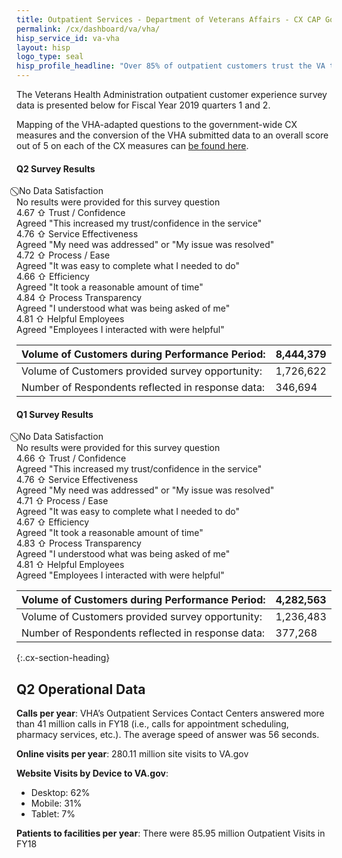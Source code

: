 ```yaml
---
title: Outpatient Services - Department of Veterans Affairs - CX CAP Goal Dashboard
permalink: /cx/dashboard/va/vha/
hisp_service_id: va-vha
layout: hisp
logo_type: seal
hisp_profile_headline: "Over 85% of outpatient customers trust the VA to fulfill the country's commitment to Veterans."
---
```


The Veterans Health Administration outpatient customer experience survey data is presented below for Fiscal Year 2019 quarters 1 and 2. 

Mapping of the VHA-adapted questions to the government-wide CX measures and the conversion of the VHA submitted data to an overall score out of 5 on each of the CX measures can <a href="{{ site.baseurl }}/cx/dashboard/supportingdocs/VHA-FY19-DataDetail.xlsx">be found here</a>.

#### Q2 Survey Results

<div class="survey-result-box survey-no-data">
	<div class="survey-result-stats">
		<span class="survey-avg-score"> ⃠ No Data</span>
		<span class="survey-question">Satisfaction</span>
	</div>
	<div class="survey-question-description">No results were provided for this survey question</div>
</div>

<div class="survey-result-box">
	<div class="survey-result-stats">
		<span class="survey-avg-score">4.67</span>
		<span class="survey-trend-arrow survey-no-arrow">⇧</span>
		<span class="survey-question">Trust / Confidence</span>
	</div>
	<div class="survey-question-description">Agreed "This increased my trust/confidence in the service"</div>
</div>

<div class="survey-result-box">
	<div class="survey-result-stats">
		<span class="survey-avg-score">4.76</span>
		<span class="survey-trend-arrow survey-no-arrow">⇧</span>
		<span class="survey-question">Service Effectiveness</span>
	</div>
	<div class="survey-question-description">Agreed "My need was addressed" or "My issue was resolved"</div>
</div>

<div class="survey-result-box">
	<div class="survey-result-stats">
		<span class="survey-avg-score">4.72</span>
		<span class="survey-trend-arrow survey-no-arrow">⇧</span>
		<span class="survey-question">Process / Ease</span>
	</div>
	<div class="survey-question-description">Agreed "It was easy to complete what I needed to do"</div>
</div>

<div class="survey-result-box">
	<div class="survey-result-stats">
		<span class="survey-avg-score">4.66</span>
		<span class="survey-trend-arrow survey-no-arrow">⇧</span>
		<span class="survey-question">Efficiency</span>
	</div>
	<div class="survey-question-description">Agreed "It took a reasonable amount of time"</div>
</div>

<div class="survey-result-box">
	<div class="survey-result-stats">
		<span class="survey-avg-score">4.84</span>
		<span class="survey-trend-arrow survey-no-arrow">⇧</span>
		<span class="survey-question">Process Transparency</span>
	</div>
	<div class="survey-question-description">Agreed "I understood what was being asked of me"</div>
</div>


<div class="survey-result-box">
	<div class="survey-result-stats">
		<span class="survey-avg-score">4.81</span>
		<span class="survey-trend-arrow survey-no-arrow">⇧</span>
		<span class="survey-question">Helpful Employees</span>
	</div>
	<div class="survey-question-description">Agreed "Employees I interacted with were helpful"</div>
</div>

| Volume of Customers during Performance Period:    | 8,444,379 |
|---------------------------------------------------|-----------|
| Volume of Customers provided survey opportunity:  | 1,726,622 |
| Number of Respondents reflected in response data: | 346,694   |


#### Q1 Survey Results

<div class="survey-result-box survey-no-data">
	<div class="survey-result-stats">
		<span class="survey-avg-score"> ⃠ No Data</span>
		<span class="survey-question">Satisfaction</span>
	</div>
	<div class="survey-question-description">No results were provided for this survey question</div>
</div>

<div class="survey-result-box">
	<div class="survey-result-stats">
		<span class="survey-avg-score">4.66</span>
		<span class="survey-trend-arrow survey-no-arrow">⇧</span>
		<span class="survey-question">Trust / Confidence</span>
	</div>
	<div class="survey-question-description">Agreed "This increased my trust/confidence in the service"</div>
</div>

<div class="survey-result-box">
	<div class="survey-result-stats">
		<span class="survey-avg-score">4.76</span>
		<span class="survey-trend-arrow survey-no-arrow">⇧</span>
		<span class="survey-question">Service Effectiveness</span>
	</div>
	<div class="survey-question-description">Agreed "My need was addressed" or "My issue was resolved"</div>
</div>

<div class="survey-result-box">
	<div class="survey-result-stats">
		<span class="survey-avg-score">4.71</span>
		<span class="survey-trend-arrow survey-no-arrow">⇧</span>
		<span class="survey-question">Process / Ease</span>
	</div>
	<div class="survey-question-description">Agreed "It was easy to complete what I needed to do"</div>
</div>

<div class="survey-result-box">
	<div class="survey-result-stats">
		<span class="survey-avg-score">4.67</span>
		<span class="survey-trend-arrow survey-no-arrow">⇧</span>
		<span class="survey-question">Efficiency</span>
	</div>
	<div class="survey-question-description">Agreed "It took a reasonable amount of time"</div>
</div>

<div class="survey-result-box">
	<div class="survey-result-stats">
		<span class="survey-avg-score">4.83</span>
		<span class="survey-trend-arrow survey-no-arrow">⇧</span>
		<span class="survey-question">Process Transparency</span>
	</div>
	<div class="survey-question-description">Agreed "I understood what was being asked of me"</div>
</div>


<div class="survey-result-box">
	<div class="survey-result-stats">
		<span class="survey-avg-score">4.81</span>
		<span class="survey-trend-arrow survey-no-arrow">⇧</span>
		<span class="survey-question">Helpful Employees</span>
	</div>
	<div class="survey-question-description">Agreed "Employees I interacted with were helpful"</div>
</div>

| Volume of Customers during Performance Period:    | 4,282,563 |
|---------------------------------------------------|-----------|
| Volume of Customers provided survey opportunity:  | 1,236,483 |
| Number of Respondents reflected in response data: | 377,268   |

{:.cx-section-heading}

## Q2 Operational Data

**Calls per year**: VHA’s Outpatient Services Contact Centers answered more than 41 million calls in FY18 (i.e., calls for appointment scheduling, pharmacy services, etc.). The average speed of answer was 56 seconds.
 
**Online visits per year**:  280.11 million site visits to VA.gov
 
**Website Visits by Device to VA.gov**:

- Desktop: 62%
- Mobile: 31%
- Tablet:  7%
 
**Patients to facilities per year**:  There were 85.95 million Outpatient Visits in FY18
